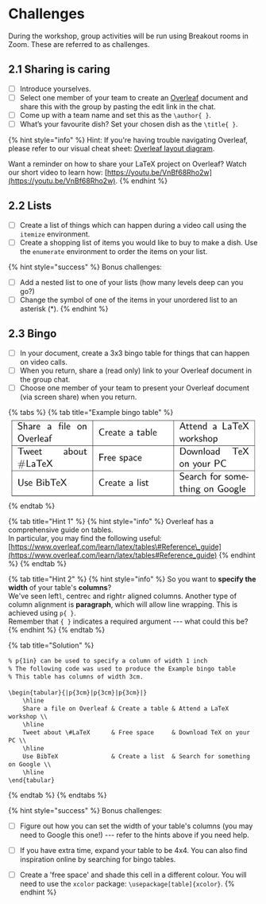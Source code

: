# Challenges

During the workshop, group activities will be run using Breakout rooms in Zoom. These are referred to as challenges.

##  2.1 Sharing is caring

* [ ] Introduce yourselves.
* [ ] Select one member of your team to create an [Overleaf](www.overleaf.com) document and share this with the group by pasting the edit link in the chat.
* [ ] Come up with a team name and set this as the `\author{ }`.
* [ ] What’s your favourite dish? Set your chosen dish as the `\title{ }`.

{% hint style="info" %}
Hint: If you're having trouble navigating Overleaf, please refer to our visual cheat sheet: [Overleaf layout diagram](../../resources/cheat.md).

Want a reminder on how to share your LaTeX project on Overleaf? Watch our short video to learn how: [https://youtu.be/VnBf68Rho2w](https://youtu.be/VnBf68Rho2w).
{% endhint %}

##  2.2 Lists

* [ ] Create a list of things which can happen during a video call using the `itemize` environment.
* [ ] Create a shopping list of items you would like to buy to make a dish. Use the `enumerate` environment to order the items on your list.

{% hint style="success" %}
Bonus challenges: 

* [ ] Add a nested list to one of your lists \(how many levels deep can you go?\)
* [ ] Change the symbol of one of the items in your unordered list to an asterisk \(\*\).
{% endhint %}

## 2.3 Bingo

* [ ] In your document, create a 3x3 bingo table for things that can happen on video calls.
* [ ] When you return, share a \(read only\) link to your Overleaf document in the group chat.
* [ ] Choose one member of your team to present your Overleaf document \(via screen share\) when you return.

{% tabs %}
{% tab title="Example bingo table" %}
![](../../.gitbook/assets/bingo.png)
{% endtab %}

{% tab title="Hint 1" %}
{% hint style="info" %}
Overleaf has a comprehensive guide on tables.   
In particular, you may find the following useful:   
[https://www.overleaf.com/learn/latex/tables\#Reference\_guide](https://www.overleaf.com/learn/latex/tables#Reference_guide)
{% endhint %}
{% endtab %}

{% tab title="Hint 2" %}
{% hint style="info" %}
So you want to **specify the width** of your table's **columns**?  
We've seen left`l`, centre`c` and right`r` aligned columns. Another type of column alignment is **paragraph**, which will allow line wrapping. This is achieved using `p{ }`.   
Remember that `{ }` indicates a required argument --- what could this be?
{% endhint %}
{% endtab %}

{% tab title="Solution" %}
```text
% p{1in} can be used to specify a column of width 1 inch
% The following code was used to produce the Example bingo table
% This table has columns of width 3cm.

\begin{tabular}{|p{3cm}|p{3cm}|p{3cm}|}
    \hline
    Share a file on Overleaf & Create a table & Attend a LaTeX workshop \\
    \hline
    Tweet about \#LaTeX      & Free space     & Download TeX on your PC \\
    \hline
    Use BibTeX               & Create a list  & Search for something on Google \\
    \hline
\end{tabular}
```
{% endtab %}
{% endtabs %}

{% hint style="success" %}
Bonus challenges:

* [ ] Figure out how you can set the width of your table's columns \(you may need to Google this one!\) --- refer to the hints above if you need help.
* [ ] If you have extra time, expand your table to be 4x4. You can also find inspiration online by searching for bingo tables.
* [ ] Create a 'free space' and shade this cell in a different colour. You will need to use the `xcolor` package: `\usepackage[table]{xcolor}`.
{% endhint %}

